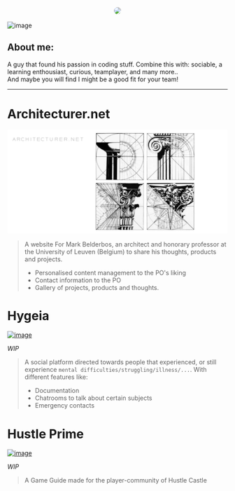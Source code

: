 <div id="header" align="center" style="border-radius: 50%;">
  <img src="https://avatars.githubusercontent.com/u/72804463?v=4" id="avatar" width="100" style="border-radius:50%"/>
</div>


![image](https://user-images.githubusercontent.com/72804463/116433242-9b820300-a849-11eb-9f3e-1c8c6293cd1f.png) 
   
## About me:
A guy that found his passion in coding stuff. Combine this with: sociable, a learning enthousiast, curious, teamplayer, and many more..   
And maybe you will find I might be a good fit for your team!   
   
---   

# Architecturer.net
[![image](https://github.com/basileLeroy/pj01-architecture/blob/main/Readme/cover.png)](https://architecturer.net)

> A website For Mark Belderbos, an architect and honorary professor at the University of Leuven (Belgium) to share his thoughts, products and projects.
> * Personalised content management to the PO's liking 
> * Contact information to the PO   
> * Gallery of projects, products and thoughts.


     
# Hygeia 
[![image](https://user-images.githubusercontent.com/72804463/116433961-47c3e980-a84a-11eb-8582-053db6978c4e.png)](https://hygeia.netlify.app/)

*WIP*   
> A social platform directed towards people that experienced, or still experience `mental difficulties/struggling/illness/...`. With different features like:   
> * Documentation   
> * Chatrooms to talk about certain subjects   
> * Emergency contacts
   
# Hustle Prime   
[![image](https://user-images.githubusercontent.com/72804463/116434483-bd2fba00-a84a-11eb-95b6-862ebcf634c8.png)](https://hustle-prime.netlify.app/)

*WIP*   
> A Game Guide made for the player-community of Hustle Castle

